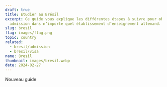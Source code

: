```yaml
---
draft: true
title: Etudier au Brésil
excerpt: Ce guide vous explique les différentes étapes à suivre pour obtenir une
  admission dans n’importe quel établissement d’enseignement allemand.
slug: bresil
flag: images/flag.png
topic: country
related:
  - bresil/admission
  - bresil/visa
name: Bresil
thumbnail: images/bresil.webp
date: 2024-02-27
---
```

Nouveau guide